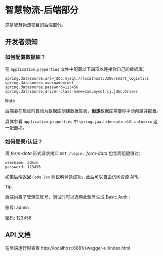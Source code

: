 # 智慧物流-后端部分

这是智慧物流项目的后端部分。

## 开发者须知

### 如何配置数据库？

在 `application.properties` 文件中配置以下四项以连接你自己的数据库:

```properties
spring.datasource.url=jdbc:mysql://localhost:3306/smart_logistics
spring.datasource.username=root
spring.datasource.password=123456
spring.datasource.driver-class-name=com.mysql.cj.jdbc.Driver
```

> [!NOTE]
> 后端会在启动时自动为数据库创建数据库表，**但是**数据库需要你手动创建并配置。
> 
> 具体参看 `application.properties` 中 `spring.jpa.hibernate.ddl-auto=xxx` 这一配置项。

### 如何登录/认证？

用 *form-data* 形式请求接口 `GET /login`，*form-data* 包含两组键值对:

```
username: admin
password: 123456
```
如果后端返回 `Code 2xx` 则说明登录成功，此后可以自由访问资源 API。

> [!TIP]
> 后端内置了管理员账号，测试时可以选用此账号生成 Basic Auth :
> 
> 账号: admin
> 
> 密码: 123456

## API 文档

在后端运行时查看
http://localhost:8081/swagger-ui/index.html





